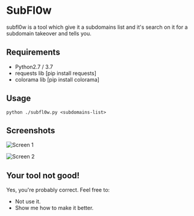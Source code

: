 # SubFl0w

subfl0w is a tool which give it a subdomains list and it's search on it for a subdomain takeover and tells you.

## Requirements

* Python2.7 / 3.7
* requests lib [pip install requests]
* colorama lib [pip install colorama]

## Usage

`python ./subfl0w.py <subdomains-list>`

## Screenshots

![Screen 1](https://user-images.githubusercontent.com/24381260/48769323-0c5d8200-ecc4-11e8-9e8a-470776974ab3.jpg)

![Screen 2](https://user-images.githubusercontent.com/24381260/48760914-065da600-ecb0-11e8-830f-585586207bb2.jpg)

## Your tool not good!

Yes, you're probably correct. Feel free to:

* Not use it.
* Show me how to make it better.
